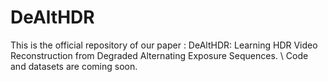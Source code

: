 # DeAltHDR
This is the official repository of our paper : DeAltHDR: Learning HDR Video Reconstruction from Degraded Alternating Exposure Sequences. \\
Code and datasets are coming soon.
